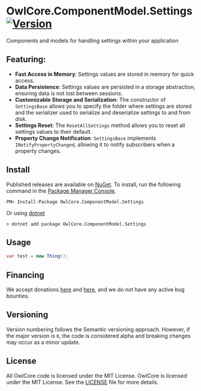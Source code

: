# OwlCore.ComponentModel.Settings [![Version](https://img.shields.io/nuget/v/OwlCore.ComponentModel.Settings.svg)](https://www.nuget.org/packages/OwlCore.ComponentModel.Settings)

Components and models for handling settings within your application

## Featuring:

- **Fast Access in Memory**: Settings values are stored in memory for quick access.
- **Data Persistence**: Settings values are persisted in a storage abstraction, ensuring data is not lost between sessions.
- **Customizable Storage and Serialization**: The constructor of `SettingsBase` allows you to specify the folder where settings are stored and the serializer used to serialize and deserialize settings to and from disk.
- **Settings Reset**: The `ResetAllSettings` method allows you to reset all settings values to their default.
- **Property Change Notification**: `SettingsBase` implements `INotifyPropertyChanged`, allowing it to notify subscribers when a property changes.

## Install

Published releases are available on [NuGet](https://www.nuget.org/packages/OwlCore.ComponentModel.Settings). To install, run the following command in the [Package Manager Console](https://docs.nuget.org/docs/start-here/using-the-package-manager-console).

    PM> Install-Package OwlCore.ComponentModel.Settings
    
Or using [dotnet](https://docs.microsoft.com/en-us/dotnet/core/tools/dotnet)

    > dotnet add package OwlCore.ComponentModel.Settings

## Usage

```cs
var test = new Thing();
```

## Financing

We accept donations [here](https://github.com/sponsors/Arlodotexe) and [here](https://www.patreon.com/arlodotexe), and we do not have any active bug bounties.

## Versioning

Version numbering follows the Semantic versioning approach. However, if the major version is `0`, the code is considered alpha and breaking changes may occur as a minor update.

## License

All OwlCore code is licensed under the MIT License. OwlCore is licensed under the MIT License. See the [LICENSE](./src/LICENSE.txt) file for more details.
